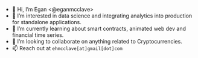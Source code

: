 - 👋 Hi, I’m Egan <@eganmcclave>
- 👀 I’m interested in data science and integrating analytics into production for standalone applications.
- 🌱 I’m currently learning about smart contracts, animated web dev and financial time series.
- 💞️ I’m looking to collaborate on anything related to Cryptocurrencies.
- 📫 Reach out at `ehmcclave[at]gmail[dot]com`

<!---
eganmcclave/eganmcclave is a ✨ special ✨ repository because its `README.md` (this file) appears on your GitHub profile.
You can click the Preview link to take a look at your changes.
--->
